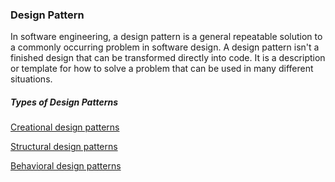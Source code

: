 ### Design Pattern
In software engineering, a design pattern is a general repeatable solution to a commonly occurring problem in software design. A design pattern isn't a finished design that can be transformed directly into code. It is a description or template for how to solve a problem that can be used in many different situations.

##### Types of Design Patterns

[Creational design patterns](https://github.com/niteshcse14/Blog/tree/master/Design%20Patterns/creational)

[Structural design patterns](https://github.com/niteshcse14/Blog/tree/master/Design%20Patterns/structural)

[Behavioral design patterns](https://github.com/niteshcse14/Blog/tree/master/Design%20Patterns/behavioral)

